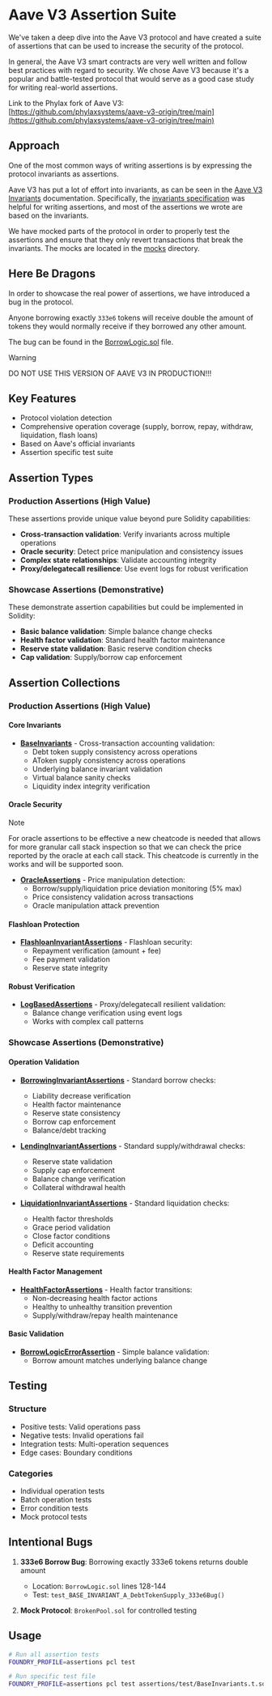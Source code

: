 # Aave V3 Assertion Suite

We've taken a deep dive into the Aave V3 protocol and have created a suite of assertions that can be used to increase the security of the protocol.

In general, the Aave V3 smart contracts are very well written and follow best practices with regard to security.
We chose Aave V3 because it's a popular and battle-tested protocol that would serve as a good case study for writing real-world assertions.

Link to the Phylax fork of Aave V3: [https://github.com/phylaxsystems/aave-v3-origin/tree/main](https://github.com/phylaxsystems/aave-v3-origin/tree/main)

## Approach

One of the most common ways of writing assertions is by expressing the protocol invariants as assertions.

Aave V3 has put a lot of effort into invariants, as can be seen in the [Aave V3 Invariants](https://github.com/aave-dao/aave-v3-origin/tree/main/tests/invariants) documentation.
Specifically, the [invariants specification](https://github.com/aave-dao/aave-v3-origin/tree/main/tests/invariants/specs) was helpful for writing assertions, and most of the assertions we wrote are based on the invariants.

We have mocked parts of the protocol in order to properly test the assertions and ensure that they only revert transactions that break the invariants. The mocks are located in the [mocks](https://github.com/phylaxsystems/aave-v3-origin/tree/main/assertions/mocks) directory.

## Here Be Dragons

In order to showcase the real power of assertions, we have introduced a bug in the protocol.

Anyone borrowing exactly `333e6` tokens will receive double the amount of tokens they would normally receive if they borrowed any other amount.

The bug can be found in the [BorrowLogic.sol](https://github.com/phylaxsystems/aave-v3-origin/blob/main/src/protocol/libraries/logic/BorrowLogic.sol#L128-L144) file.

> [!Warning]
> DO NOT USE THIS VERSION OF AAVE V3 IN PRODUCTION!!!

## Key Features

- Protocol violation detection
- Comprehensive operation coverage (supply, borrow, repay, withdraw, liquidation, flash loans)
- Based on Aave's official invariants
- Assertion specific test suite

## Assertion Types

### Production Assertions (High Value)

These assertions provide unique value beyond pure Solidity capabilities:

- **Cross-transaction validation**: Verify invariants across multiple operations
- **Oracle security**: Detect price manipulation and consistency issues
- **Complex state relationships**: Validate accounting integrity
- **Proxy/delegatecall resilience**: Use event logs for robust verification

### Showcase Assertions (Demonstrative)

These demonstrate assertion capabilities but could be implemented in Solidity:

- **Basic balance validation**: Simple balance change checks
- **Health factor validation**: Standard health factor maintenance
- **Reserve state validation**: Basic reserve condition checks
- **Cap validation**: Supply/borrow cap enforcement

## Assertion Collections

### Production Assertions (High Value)

#### Core Invariants

- **[BaseInvariants](https://github.com/phylaxsystems/aave-v3-origin/blob/main/assertions/src/production/BaseInvariants.a.sol)** - Cross-transaction accounting validation:
  - Debt token supply consistency across operations
  - AToken supply consistency across operations
  - Underlying balance invariant validation
  - Virtual balance sanity checks
  - Liquidity index integrity verification

#### Oracle Security

> [!Note]
> For oracle assertions to be effective a new cheatcode is needed that allows for more granular call stack inspection so that we can check the price reported by the oracle at each call stack.
> This cheatcode is currently in the works and will be supported soon.

- **[OracleAssertions](https://github.com/phylaxsystems/aave-v3-origin/blob/main/assertions/src/production/OracleAssertions.a.sol)** - Price manipulation detection:
  - Borrow/supply/liquidation price deviation monitoring (5% max)
  - Price consistency validation across transactions
  - Oracle manipulation attack prevention

#### Flashloan Protection

- **[FlashloanInvariantAssertions](https://github.com/phylaxsystems/aave-v3-origin/blob/main/assertions/src/production/FlashloanInvariantAssertions.a.sol)** - Flashloan security:
  - Repayment verification (amount + fee)
  - Fee payment validation
  - Reserve state integrity

#### Robust Verification

- **[LogBasedAssertions](https://github.com/phylaxsystems/aave-v3-origin/blob/main/assertions/src/production/LogBasedAssertions.a.sol)** - Proxy/delegatecall resilient validation:
  - Balance change verification using event logs
  - Works with complex call patterns

### Showcase Assertions (Demonstrative)

#### Operation Validation

- **[BorrowingInvariantAssertions](https://github.com/phylaxsystems/aave-v3-origin/blob/main/assertions/src/showcase/BorrowingInvariantAssertions.a.sol)** - Standard borrow checks:
  - Liability decrease verification
  - Health factor maintenance
  - Reserve state consistency
  - Borrow cap enforcement
  - Balance/debt tracking

- **[LendingInvariantAssertions](https://github.com/phylaxsystems/aave-v3-origin/blob/main/assertions/src/showcase/LendingInvariantAssertions.a.sol)** - Standard supply/withdrawal checks:
  - Reserve state validation
  - Supply cap enforcement
  - Balance change verification
  - Collateral withdrawal health

- **[LiquidationInvariantAssertions](https://github.com/phylaxsystems/aave-v3-origin/blob/main/assertions/src/showcase/LiquidationInvariantAssertions.a.sol)** - Standard liquidation checks:
  - Health factor thresholds
  - Grace period validation
  - Close factor conditions
  - Deficit accounting
  - Reserve state requirements

#### Health Factor Management

- **[HealthFactorAssertions](https://github.com/phylaxsystems/aave-v3-origin/blob/main/assertions/src/showcase/HealthFactorAssertions.a.sol)** - Health factor transitions:
  - Non-decreasing health factor actions
  - Healthy to unhealthy transition prevention
  - Supply/withdraw/repay health maintenance

#### Basic Validation

- **[BorrowLogicErrorAssertion](https://github.com/phylaxsystems/aave-v3-origin/blob/main/assertions/src/showcase/BorrowLogicErrorAssertion.a.sol)** - Simple balance validation:
  - Borrow amount matches underlying balance change

## Testing

### Structure

- Positive tests: Valid operations pass
- Negative tests: Invalid operations fail
- Integration tests: Multi-operation sequences
- Edge cases: Boundary conditions

### Categories

- Individual operation tests
- Batch operation tests
- Error condition tests
- Mock protocol tests

## Intentional Bugs

1. **333e6 Borrow Bug**: Borrowing exactly 333e6 tokens returns double amount
   - Location: `BorrowLogic.sol` lines 128-144
   - Test: `test_BASE_INVARIANT_A_DebtTokenSupply_333e6Bug()`

2. **Mock Protocol**: `BrokenPool.sol` for controlled testing

## Usage

```bash
# Run all assertion tests
FOUNDRY_PROFILE=assertions pcl test

# Run specific test file
FOUNDRY_PROFILE=assertions pcl test assertions/test/BaseInvariants.t.sol
```
